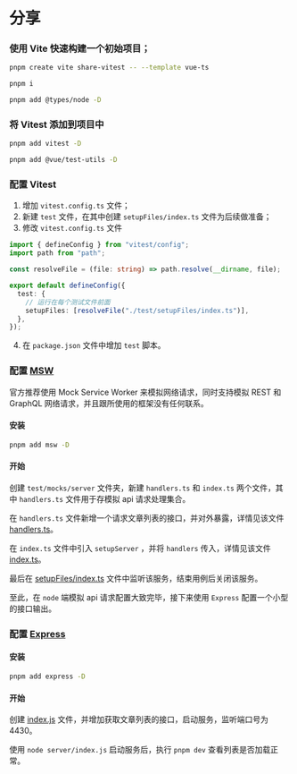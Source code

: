 # 分享

### 使用 Vite 快速构建一个初始项目；

```bash
pnpm create vite share-vitest -- --template vue-ts

pnpm i

pnpm add @types/node -D
```

### 将 Vitest 添加到项目中

```bash
pnpm add vitest -D

pnpm add @vue/test-utils -D
```

### 配置 Vitest

1. 增加 `vitest.config.ts` 文件；
2. 新建 `test` 文件，在其中创建 `setupFiles/index.ts` 文件为后续做准备；
3. 修改 `vitest.config.ts` 文件

```ts
import { defineConfig } from "vitest/config";
import path from "path";

const resolveFile = (file: string) => path.resolve(__dirname, file);

export default defineConfig({
  test: {
    // 运行在每个测试文件前面
    setupFiles: [resolveFile("./test/setupFiles/index.ts")],
  },
});

```

4. 在 `package.json` 文件中增加 `test` 脚本。

### 配置 [MSW](https://mswjs.io/)

官方推荐使用 Mock Service Worker 来模拟网络请求，同时支持模拟 REST 和 GraphQL 网络请求，并且跟所使用的框架没有任何联系。

#### 安装

```bash
pnpm add msw -D
```

#### 开始

创建 `test/mocks/server` 文件夹，新建 `handlers.ts` 和 `index.ts` 两个文件，其中 `handlers.ts` 文件用于存模拟 api 请求处理集合。

在 `handlers.ts` 文件新增一个请求文章列表的接口，并对外暴露，详情见该文件 [handlers.ts](./mocks/server/handlers.ts)。

在 `index.ts` 文件中引入 `setupServer` ，并将 `handlers` 传入，详情见该文件 [index.ts](./mocks/server/index.ts)。

最后在 [setupFiles/index.ts](./setupFiles/index.ts) 文件中监听该服务，结束用例后关闭该服务。

至此，在 `node` 端模拟 api 请求配置大致完毕，接下来使用 `Express` 配置一个小型的接口输出。

### 配置 [Express](http://expressjs.com/)

#### 安装

```bash
pnpm add express -D
```

#### 开始

创建 [index.js](../server/index.js) 文件，并增加获取文章列表的接口，启动服务，监听端口号为 4430。

使用 `node server/index.js` 启动服务后，执行 `pnpm dev` 查看列表是否加载正常。